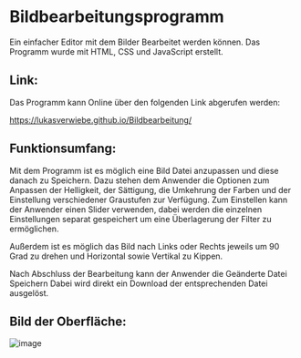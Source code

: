 # Bildbearbeitungsprogramm
Ein einfacher Editor mit dem Bilder Bearbeitet werden können. Das Programm wurde mit HTML, CSS und JavaScript erstellt.

## Link:
Das Programm kann Online über den folgenden Link abgerufen werden: 

https://lukasverwiebe.github.io/Bildbearbeitung/

## Funktionsumfang:

Mit dem Programm ist es möglich eine Bild Datei anzupassen und diese danach zu Speichern. Dazu stehen dem Anwender die Optionen zum Anpassen der Helligkeit, der Sättigung, die Umkehrung der Farben und der Einstellung verschiedener Graustufen zur Verfügung. Zum Einstellen kann der Anwender einen Slider verwenden, dabei werden die einzelnen Einstellungen separat gespeichert um eine Überlagerung der Filter zu ermöglichen.

Außerdem ist es möglich das Bild nach Links oder Rechts jeweils um 90 Grad zu drehen und Horizontal sowie Vertikal zu Kippen.

Nach Abschluss der Bearbeitung kann der Anwender die Geänderte Datei Speichern Dabei wird direkt ein Download der entsprechenden Datei ausgelöst.

## Bild der Oberfläche:

![image](https://user-images.githubusercontent.com/63674539/182448990-b325aa27-22bf-4f02-8ae5-564f65667d8b.png)
